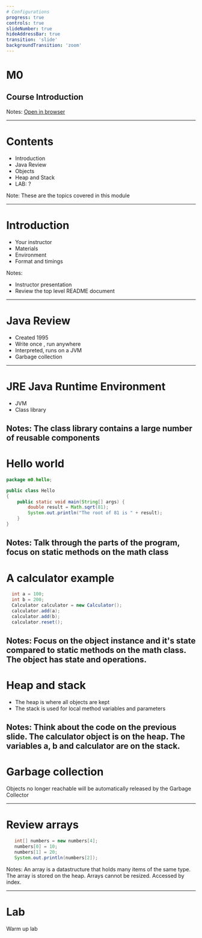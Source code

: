 ```yaml
---
# Configurations
progress: true
controls: true
slideNumber: true
hideAddressBar: true
transition: 'slide' 
backgroundTransition: 'zoom'
---
```


# M0
## Course Introduction

Notes:
[Open in browser](https://mark.show/?source=https://github.com/rofr/java-training/raw/master/docs/M0_Introduction/slides.md)

---

# Contents
- Introduction
- Java Review
- Objects
- Heap and Stack
- LAB: ?

Note: These are the topics covered in this module

---

# Introduction
 - Your instructor
 - Materials
 - Environment
 - Format and timings

Notes: 
- Instructor presentation
- Review the top level README document
---

# Java Review
- Created 1995
- Write once , run anywhere
- Interpreted, runs on a JVM
- Garbage collection

---
# JRE Java Runtime Environment
- JVM
- Class library

Notes: The class library contains a large number of reusable components 
---

# Hello world
```java
package m0.hello;

public class Hello
{
    public static void main(String[] args) {
        double result = Math.sqrt(81);
        System.out.println("The root of 81 is " + result);
    }
}
```
Notes: Talk through the parts of the program, focus on static methods on the math class
---

# A calculator example
```java
  int a = 100;
  int b = 200;
  Calculator calculator = new Calculator();
  calculator.add(a);
  calculator.add(b);
  calculator.reset();
```
Notes: Focus on the object instance and it's state compared to static methods on the math class. The object has state and operations.
---

# Heap and stack
- The heap is where all objects are kept
- The stack is used for local method variables and parameters

Notes: Think about the code on the previous slide. The calculator object is on the heap. The variables a, b and calculator are on the stack. 
---

# Garbage collection
Objects no longer reachable will be automatically released by the Garbage Collector

---

# Review arrays
```java
   int[] numbers = new numbers[4];
   numbers[0] = 10;
   numbers[1] = 20;
   System.out.println(numbers[2]);
```
Notes: An array is a datastructure that holds many items of the same type. The array is stored on the heap. Arrays cannot be resized. Accessed by index.

---
# Lab
Warm up lab
